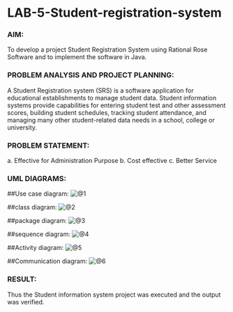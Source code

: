 # LAB-5-Student-registration-system
### AIM:
To develop a project Student Registration System using Rational Rose Software and to
implement the software in Java.
### PROBLEM ANALYSIS AND PROJECT PLANNING:
A Student Registration system (SRS) is a software application for educational
establishments to manage student data. Student information systems provide capabilities for
entering student test and other assessment scores, building student schedules, tracking student
attendance, and managing many other student-related data needs in a school, college or
university.
### PROBLEM STATEMENT:
a. Effective for Administration Purpose
b. Cost effective
c. Better Service
### UML DIAGRAMS:
##Use case diagram:
![@1](https://github.com/Kishorekumar22060/LAB-5-Student-registration-system/assets/141472136/00ea128f-8f9d-4d36-bd37-dd01e50e4f8c)

##class diagram:
![@2](https://github.com/Kishorekumar22060/LAB-5-Student-registration-system/assets/141472136/318d2ee7-d078-4a7d-8a55-8aa52ddc4fa2)

##package diagram:
![@3](https://github.com/Kishorekumar22060/LAB-5-Student-registration-system/assets/141472136/1b01e2ce-4991-4a9e-9df7-8c57b162f657)

##sequence diagram:
![@4](https://github.com/Kishorekumar22060/LAB-5-Student-registration-system/assets/141472136/9efb9d95-d468-4d3f-9982-b4a1091143b2)

##Activity diagram:
![@5](https://github.com/Kishorekumar22060/LAB-5-Student-registration-system/assets/141472136/bb5ead51-543a-47fa-8e2c-29128f3c08bb)

##Communication diagram:
![@6](https://github.com/Kishorekumar22060/LAB-5-Student-registration-system/assets/141472136/e673ae46-9200-4da1-bc53-012648173b94)

### RESULT:
Thus the Student information system project was executed and the output was
verified.
